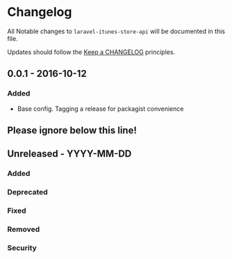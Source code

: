 # Changelog

All Notable changes to `laravel-itunes-store-api` will be documented in this file.

Updates should follow the [Keep a CHANGELOG](http://keepachangelog.com/) principles.

## 0.0.1 - 2016-10-12

### Added
- Base config. Tagging a release for packagist convenience

## Please ignore below this line!
## Unreleased - YYYY-MM-DD
### Added
### Deprecated
### Fixed
### Removed
### Security
